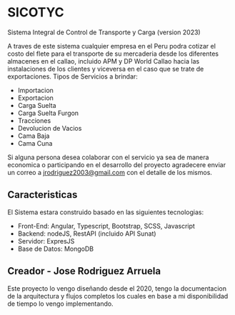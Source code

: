 # SICOTYC
Sistema Integral de Control de Transporte y Carga (version 2023)

A traves de este sistema cualquier empresa en el Peru podra cotizar el costo del flete para el transporte de su mercaderia desde los diferentes almacenes en el callao, incluido APM y DP World Callao hacia las instalaciones de los clientes y viceversa en el caso que se trate de exportaciones.
Tipos de Servicios a brindar:
- Importacion
- Exportacion
- Carga Suelta
- Carga Suelta Furgon
- Tracciones
- Devolucion de Vacios
- Cama Baja
- Cama Cuna

Si alguna persona desea colaborar con el servicio ya sea de manera economica o participando en el desarrollo del proyecto agradecere enviar un correo a jrodriguez2003@gmail.com con el detalle de los mismos.

## Caracteristicas
El Sistema estara construido basado en las siguientes tecnologias:
- Front-End: Angular, Typescript, Bootstrap, SCSS, Javascript
- Backend: nodeJS, RestAPI (incluido API Sunat)
- Servidor: ExpresJS
- Base de Datos: MongoDB

## Creador - Jose Rodriguez Arruela
Este proyecto lo vengo diseñando desde el 2020, tengo la documentacion de la arquitectura y flujos completos los cuales en base a mi disponibilidad de tiempo lo vengo implementando.
